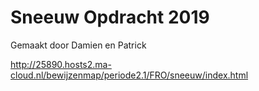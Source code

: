 # Sneeuw Opdracht 2019
 
Gemaakt door Damien en Patrick

http://25890.hosts2.ma-cloud.nl/bewijzenmap/periode2.1/FRO/sneeuw/index.html
